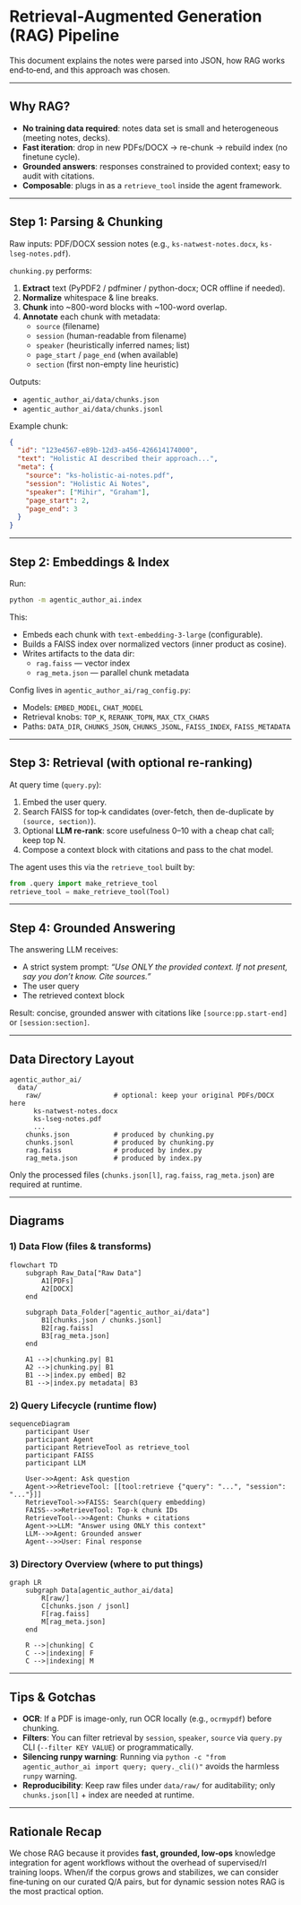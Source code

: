 # Retrieval-Augmented Generation (RAG) Pipeline

This document explains the notes were parsed into JSON, how RAG works end‑to‑end, and this approach was chosen.

---

## Why RAG?

- **No training data required**: notes data set is small and heterogeneous (meeting notes, decks).
- **Fast iteration**: drop in new PDFs/DOCX → re-chunk → rebuild index (no finetune cycle).
- **Grounded answers**: responses constrained to provided context; easy to audit with citations.
- **Composable**: plugs in as a `retrieve_tool` inside the agent framework.

---

## Step 1: Parsing & Chunking

Raw inputs: PDF/DOCX session notes (e.g., `ks-natwest-notes.docx`, `ks-lseg-notes.pdf`).

`chunking.py` performs:

1. **Extract** text (PyPDF2 / pdfminer / python-docx; OCR offline if needed).
2. **Normalize** whitespace & line breaks.
3. **Chunk** into ~800-word blocks with ~100-word overlap.
4. **Annotate** each chunk with metadata:
   - `source` (filename)
   - `session` (human-readable from filename)
   - `speaker` (heuristically inferred names; list)
   - `page_start` / `page_end` (when available)
   - `section` (first non-empty line heuristic)

Outputs:
- `agentic_author_ai/data/chunks.json`
- `agentic_author_ai/data/chunks.jsonl`

Example chunk:
```json
{
  "id": "123e4567-e89b-12d3-a456-426614174000",
  "text": "Holistic AI described their approach...",
  "meta": {
    "source": "ks-holistic-ai-notes.pdf",
    "session": "Holistic Ai Notes",
    "speaker": ["Mihir", "Graham"],
    "page_start": 2,
    "page_end": 3
  }
}
```

---

## Step 2: Embeddings & Index

Run:
```bash
python -m agentic_author_ai.index
```
This:
- Embeds each chunk with `text-embedding-3-large` (configurable).
- Builds a FAISS index over normalized vectors (inner product as cosine).
- Writes artifacts to the data dir:
  - `rag.faiss` — vector index
  - `rag_meta.json` — parallel chunk metadata

Config lives in `agentic_author_ai/rag_config.py`:
- Models: `EMBED_MODEL`, `CHAT_MODEL`
- Retrieval knobs: `TOP_K`, `RERANK_TOPN`, `MAX_CTX_CHARS`
- Paths: `DATA_DIR`, `CHUNKS_JSON`, `CHUNKS_JSONL`, `FAISS_INDEX`, `FAISS_METADATA`

---

## Step 3: Retrieval (with optional re-ranking)

At query time (`query.py`):
1. Embed the user query.
2. Search FAISS for top‑k candidates (over-fetch, then de-duplicate by `(source, section)`).
3. Optional **LLM re‑rank**: score usefulness 0–10 with a cheap chat call; keep top N.
4. Compose a context block with citations and pass to the chat model.

The agent uses this via the `retrieve_tool` built by:
```python
from .query import make_retrieve_tool
retrieve_tool = make_retrieve_tool(Tool)
```

---

## Step 4: Grounded Answering

The answering LLM receives:
- A strict system prompt: *“Use ONLY the provided context. If not present, say you don’t know. Cite sources.”*
- The user query
- The retrieved context block

Result: concise, grounded answer with citations like `[source:pp.start-end]` or `[session:section]`.

---

## Data Directory Layout

```text
agentic_author_ai/
  data/
    raw/                  # optional: keep your original PDFs/DOCX here
      ks-natwest-notes.docx
      ks-lseg-notes.pdf
      ...
    chunks.json           # produced by chunking.py
    chunks.jsonl          # produced by chunking.py
    rag.faiss             # produced by index.py
    rag_meta.json         # produced by index.py
```

Only the processed files (`chunks.json[l]`, `rag.faiss`, `rag_meta.json`) are required at runtime.

---

## Diagrams

### 1) Data Flow (files & transforms)

```mermaid
flowchart TD
    subgraph Raw_Data["Raw Data"]
        A1[PDFs]
        A2[DOCX]
    end

    subgraph Data_Folder["agentic_author_ai/data"]
        B1[chunks.json / chunks.jsonl]
        B2[rag.faiss]
        B3[rag_meta.json]
    end

    A1 -->|chunking.py| B1
    A2 -->|chunking.py| B1
    B1 -->|index.py embed| B2
    B1 -->|index.py metadata| B3
```

### 2) Query Lifecycle (runtime flow)

```mermaid
sequenceDiagram
    participant User
    participant Agent
    participant RetrieveTool as retrieve_tool
    participant FAISS
    participant LLM

    User->>Agent: Ask question
    Agent->>RetrieveTool: [[tool:retrieve {"query": "...", "session": "..."}]]
    RetrieveTool->>FAISS: Search(query embedding)
    FAISS-->>RetrieveTool: Top‑k chunk IDs
    RetrieveTool-->>Agent: Chunks + citations
    Agent->>LLM: "Answer using ONLY this context"
    LLM-->>Agent: Grounded answer
    Agent-->>User: Final response
```

### 3) Directory Overview (where to put things)

```mermaid
graph LR
    subgraph Data[agentic_author_ai/data]
        R[raw/]
        C[chunks.json / jsonl]
        F[rag.faiss]
        M[rag_meta.json]
    end

    R -->|chunking| C
    C -->|indexing| F
    C -->|indexing| M
```

---

## Tips & Gotchas

- **OCR**: If a PDF is image-only, run OCR locally (e.g., `ocrmypdf`) before chunking.
- **Filters**: You can filter retrieval by `session`, `speaker`, `source` via `query.py` CLI (`--filter KEY VALUE`) or programmatically.
- **Silencing runpy warning**: Running via `python -c "from agentic_author_ai import query; query._cli()"` avoids the harmless `runpy` warning.
- **Reproducibility**: Keep raw files under `data/raw/` for auditability; only `chunks.json[l]` + index are needed at runtime.

---

## Rationale Recap

We chose RAG because it provides **fast, grounded, low‑ops** knowledge integration for agent workflows without the overhead of supervised/rl training loops. When/if the corpus grows and stabilizes, we can consider fine‑tuning on our curated Q/A pairs, but for dynamic session notes RAG is the most practical option.
